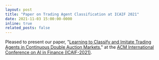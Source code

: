 ```yaml
---
layout: post
title: "Paper on Trading Agent Classification at ICAIF 2021"
date: 2021-11-03 15:00:00-0000
inline: true
related_posts: false
---
```


Pleased to present our paper, "[Learning to Classify and Imitate Trading Agents in Continuous Double Auction Markets](https://dl.acm.org/doi/10.1145/3490354.3490382)," at the [ACM International Conference on AI in Finance (ICAIF-2021)](https://ai-finance.org/icaif-21/).
